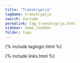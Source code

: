 ```yaml
---
title: "Transkrypcja"
tagName: transkrypcja
search: exclude
permalink: tag_transkrypcja.html
sidebar: home_sidebar
folder: tags
---
```

{% include taglogic.html %}

{% include links.html %}
